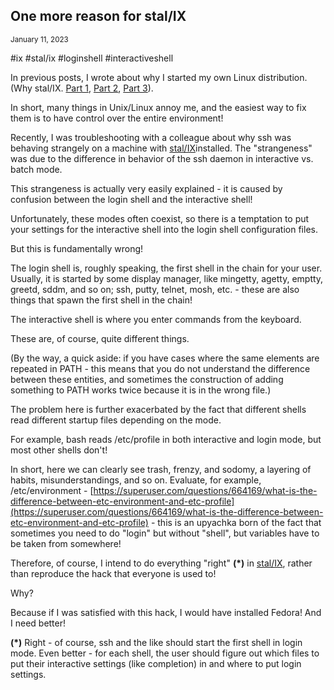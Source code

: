 ## One more reason for stal/IX
<sup> January 11, 2023 </sup>

#ix #stal/ix #loginshell #interactiveshell

In previous posts, I wrote about why I started my own Linux distribution. (Why stal/IX. [Part 1](9_Stalix1.md), [Part 2](10_Stalix2.md), [Part 3](11_Stalix3.md)).

In short, many things in Unix/Linux annoy me, and the easiest way to fix them is to have control over the entire environment!

Recently, I was troubleshooting with a colleague about why ssh was behaving strangely on a machine with [stal/IX](https://github.com/stal-ix)installed. The "strangeness" was due to the difference in behavior of the ssh daemon in interactive vs. batch mode.

This strangeness is actually very easily explained - it is caused by confusion between the login shell and the interactive shell!

Unfortunately, these modes often coexist, so there is a temptation to put your settings for the interactive shell into the login shell configuration files.

But this is fundamentally wrong!

The login shell is, roughly speaking, the first shell in the chain for your user. Usually, it is started by some display manager, like mingetty, agetty, emptty, greetd, sddm, and so on; ssh, putty, telnet, mosh, etc. - these are also things that spawn the first shell in the chain!

The interactive shell is where you enter commands from the keyboard.

These are, of course, quite different things.

(By the way, a quick aside: if you have cases where the same elements are repeated in PATH - this means that you do not understand the difference between these entities, and sometimes the construction of adding something to PATH works twice because it is in the wrong file.)

The problem here is further exacerbated by the fact that different shells read different startup files depending on the mode.

For example, bash reads /etc/profile in both interactive and login mode, but most other shells don't!

In short, here we can clearly see trash, frenzy, and sodomy, a layering of habits, misunderstandings, and so on. Evaluate, for example, /etc/environment - [https://superuser.com/questions/664169/what-is-the-difference-between-etc-environment-and-etc-profile](https://superuser.com/questions/664169/what-is-the-difference-between-etc-environment-and-etc-profile) - this is an upyachka born of the fact that sometimes you need to do "login" but without "shell", but variables have to be taken from somewhere!

Therefore, of course, I intend to do everything "right" **(\*)** in [stal/IX](https://github.com/stal-ix), rather than reproduce the hack that everyone is used to!

Why?

Because if I was satisfied with this hack, I would have installed Fedora! And I need better!

**(\*)** Right - of course, ssh and the like should start the first shell in login mode. Even better - for each shell, the user should figure out which files to put their interactive settings (like completion) in and where to put login settings.
